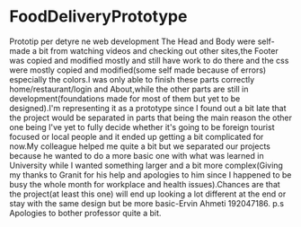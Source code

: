 # FoodDeliveryPrototype
Prototip per detyre ne web development
The Head and Body were self-made a bit from watching videos and checking out other sites,the Footer was copied and modified mostly and still have work to do there and the css were mostly copied and  modified(some self made because of errors) especially the colors.I was only able to finish these parts correctly home/restaurant/login and About,while the other parts are still in development(foundations made for most of them but yet to be designed).I'm representing it as a prototype since I found out a bit late that the project would be separated in parts that being the main reason the other one being I've yet to fully decide whether it's going to be foreign tourist focused or local people and it ended up getting a bit complicated for now.My colleague helped me quite a bit but we separated our projects because he wanted to do a more basic one with what was learned in University while I wanted something larger and a bit more complex(Giving my thanks to Granit for his help and apologies to him since I happened to be busy the whole month for workplace and health issues).Chances are that the project(at least this one) will end up looking a lot different at the end or stay with the same design but be more basic-Ervin Ahmeti 192047186.
p.s Apologies to bother professor quite a bit.
